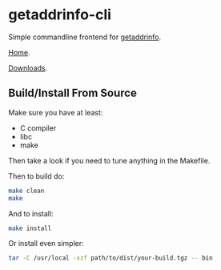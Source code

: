 
getaddrinfo-cli
===============

Simple commandline frontend for [getaddrinfo](https://pubs.opengroup.org/onlinepubs/9699919799/functions/getaddrinfo.html).

[Home](https://git.hiddenalpha.ch/getaddrinfo-cli.git/tree/README.md).

[Downloads](https://github.com/hiddenalpha/getaddrinfo-cli/releases).



## Build/Install From Source

Make sure you have at least:
- C compiler
- libc
- make

Then take a look if you need to tune anything in the Makefile.

Then to build do:
```sh
make clean
make
```

And to install:
```sh
make install
```

Or install even simpler:
```sh
tar -C /usr/local -xzf path/to/dist/your-build.tgz -- bin
```

